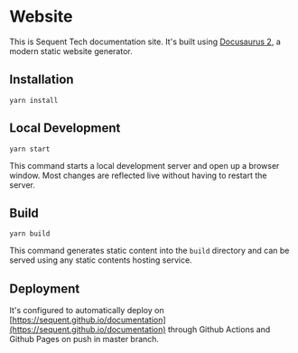 # Website

This is Sequent Tech documentation site. It's built using [Docusaurus 2](https://v2.docusaurus.io/), a modern static website generator. 

## Installation

```console
yarn install
```

## Local Development

```console
yarn start
```

This command starts a local development server and open up a browser window. Most changes are reflected live without having to restart the server.

## Build

```console
yarn build
```

This command generates static content into the `build` directory and can be served using any static contents hosting service.

## Deployment

It's configured to automatically deploy on [https://sequent.github.io/documentation](https://sequent.github.io/documentation) through Github Actions and Github Pages on push in master branch.
